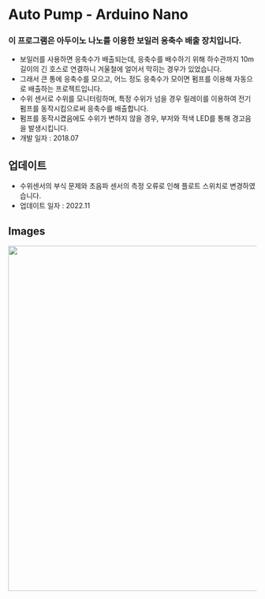 # Auto Pump - Arduino Nano

### 이 프로그램은 아두이노 나노를 이용한 보일러 응축수 배출 장치입니다.
- 보일러를 사용하면 응축수가 배출되는데, 응축수를 배수하기 위해 하수관까지 10m길이의 긴 호스로 연결하니 겨울철에 얼어서 막히는 경우가 있었습니다.
- 그래서 큰 통에 응축수를 모으고, 어느 정도 응축수가 모이면 펌프를 이용해 자동으로 배출하는 프로젝트입니다.
- 수위 센서로 수위를 모니터링하며, 특정 수위가 넘을 경우 릴레이를 이용하여 전기 펌프를 동작시킴으로써 응축수를 배출합니다.
- 펌프를 동작시켰음에도 수위가 변하지 않을 경우, 부저와 적색 LED를 통해 경고음을 발생시킵니다.
- 개발 일자 : 2018.07

## 업데이트
- 수위센서의 부식 문제와 초음파 센서의 측정 오류로 인해 플로트 스위치로 변경하였습니다.
- 업데이트 일자 : 2022.11
 
## Images
<img src="https://github.com/ehn1225/Arduino_Codes/assets/5174517/f9b3fda9-4468-4500-8a26-5648a1ed304d" width="700"/>
